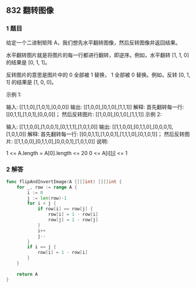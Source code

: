 ## 832 翻转图像

### 1 题目

给定一个二进制矩阵 A，我们想先水平翻转图像，然后反转图像并返回结果。

水平翻转图片就是将图片的每一行都进行翻转，即逆序。例如，水平翻转 [1, 1, 0] 的结果是 [0, 1, 1]。

反转图片的意思是图片中的 0 全部被 1 替换， 1 全部被 0 替换。例如，反转 [0, 1, 1] 的结果是 [1, 0, 0]。

示例 1:

输入: [[1,1,0],[1,0,1],[0,0,0]]
输出: [[1,0,0],[0,1,0],[1,1,1]]
解释: 首先翻转每一行: [[0,1,1],[1,0,1],[0,0,0]]；
     然后反转图片: [[1,0,0],[0,1,0],[1,1,1]]
示例 2:

输入: [[1,1,0,0],[1,0,0,1],[0,1,1,1],[1,0,1,0]]
输出: [[1,1,0,0],[0,1,1,0],[0,0,0,1],[1,0,1,0]]
解释: 首先翻转每一行: [[0,0,1,1],[1,0,0,1],[1,1,1,0],[0,1,0,1]]；
     然后反转图片: [[1,1,0,0],[0,1,1,0],[0,0,0,1],[1,0,1,0]]
说明:

1 <= A.length = A[0].length <= 20
0 <= A[i][j] <= 1

### 2 解答

``` go
func flipAndInvertImage(A [][]int) [][]int {
    for _, row := range A {
        i := 0
        j := len(row)-1
        for i < j {
            if row[i] == row[j] {
                row[i] = 1 - row[i]
                row[j] = 1 - row[j]
            }
            i++
            j--
        }
        if i == j {
            row[i] = 1 - row[i]
        }
    }
    
    return A
}
```